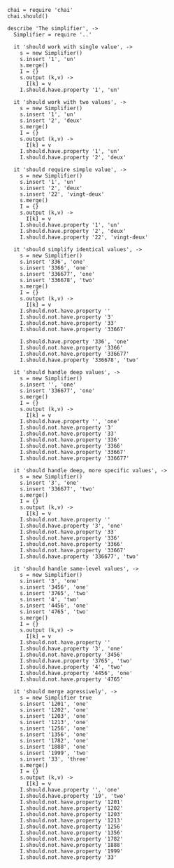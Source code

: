     chai = require 'chai'
    chai.should()

    describe 'The simplifier', ->
      Simplifier = require '..'

      it 'should work with single value', ->
        s = new Simplifier()
        s.insert '1', 'un'
        s.merge()
        I = {}
        s.output (k,v) ->
          I[k] = v
        I.should.have.property '1', 'un'

      it 'should work with two values', ->
        s = new Simplifier()
        s.insert '1', 'un'
        s.insert '2', 'deux'
        s.merge()
        I = {}
        s.output (k,v) ->
          I[k] = v
        I.should.have.property '1', 'un'
        I.should.have.property '2', 'deux'

      it 'should require simple value', ->
        s = new Simplifier()
        s.insert '1', 'un'
        s.insert '2', 'deux'
        s.insert '22', 'vingt-deux'
        s.merge()
        I = {}
        s.output (k,v) ->
          I[k] = v
        I.should.have.property '1', 'un'
        I.should.have.property '2', 'deux'
        I.should.have.property '22', 'vingt-deux'

      it 'should simplify identical values', ->
        s = new Simplifier()
        s.insert '336', 'one'
        s.insert '3366', 'one'
        s.insert '336677', 'one'
        s.insert '336678', 'two'
        s.merge()
        I = {}
        s.output (k,v) ->
          I[k] = v
        I.should.not.have.property ''
        I.should.not.have.property '3'
        I.should.not.have.property '33'
        I.should.not.have.property '33667'

        I.should.have.property '336', 'one'
        I.should.not.have.property '3366'
        I.should.not.have.property '336677'
        I.should.have.property '336678', 'two'

      it 'should handle deep values', ->
        s = new Simplifier()
        s.insert '', 'one'
        s.insert '336677', 'one'
        s.merge()
        I = {}
        s.output (k,v) ->
          I[k] = v
        I.should.have.property '', 'one'
        I.should.not.have.property '3'
        I.should.not.have.property '33'
        I.should.not.have.property '336'
        I.should.not.have.property '3366'
        I.should.not.have.property '33667'
        I.should.not.have.property '336677'

      it 'should handle deep, more specific values', ->
        s = new Simplifier()
        s.insert '3', 'one'
        s.insert '336677', 'two'
        s.merge()
        I = {}
        s.output (k,v) ->
          I[k] = v
        I.should.not.have.property ''
        I.should.have.property '3', 'one'
        I.should.not.have.property '33'
        I.should.not.have.property '336'
        I.should.not.have.property '3366'
        I.should.not.have.property '33667'
        I.should.have.property '336677', 'two'

      it 'should handle same-level values', ->
        s = new Simplifier()
        s.insert '3', 'one'
        s.insert '3456', 'one'
        s.insert '3765', 'two'
        s.insert '4', 'two'
        s.insert '4456', 'one'
        s.insert '4765', 'two'
        s.merge()
        I = {}
        s.output (k,v) ->
          I[k] = v
        I.should.not.have.property ''
        I.should.have.property '3', 'one'
        I.should.not.have.property '3456'
        I.should.have.property '3765', 'two'
        I.should.have.property '4', 'two'
        I.should.have.property '4456', 'one'
        I.should.not.have.property '4765'

      it 'should merge agressively', ->
        s = new Simplifier true
        s.insert '1201', 'one'
        s.insert '1202', 'one'
        s.insert '1203', 'one'
        s.insert '1213', 'one'
        s.insert '1256', 'one'
        s.insert '1356', 'one'
        s.insert '1782', 'one'
        s.insert '1888', 'one'
        s.insert '1999', 'two'
        s.insert '33', 'three'
        s.merge()
        I = {}
        s.output (k,v) ->
          I[k] = v
        I.should.have.property '', 'one'
        I.should.have.property '19', 'two'
        I.should.not.have.property '1201'
        I.should.not.have.property '1202'
        I.should.not.have.property '1203'
        I.should.not.have.property '1213'
        I.should.not.have.property '1256'
        I.should.not.have.property '1356'
        I.should.not.have.property '1782'
        I.should.not.have.property '1888'
        I.should.not.have.property '1999'
        I.should.not.have.property '33'
